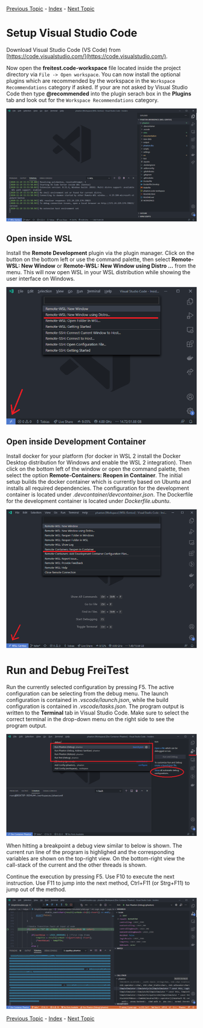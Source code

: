 [Previous Topic](1_GitSetup.md) - [Index](../../../README.md) -  [Next Topic](3_BuildSetup.md)

# Setup Visual Studio Code

Download Visual Studio Code (VS Code) from [https://code.visualstudio.com/](https://code.visualstudio.com/).

Now open the **freitest.code-workspace** file located inside the project directory via `File -> Open workspace`.
You can now install the optional plugins which are recommended by the workspace in the `Workspace Recommendations` category if asked.
If your are not asked by Visual Studio Code then type **@recommended** into the plugin serach box in the **Plugins** tab and look out for the `Workspace Recommendations` category.

![VS Code: Project Workspace](images/IdeSetup_VsCode_Workspace.png)

## Open inside WSL

Install the **Remote Development** plugin via the plugin manager.
Click on the button on the bottom left or use the command palette, then select **Remote-WSL: New Window** or **Remote-WSL: New Window using Distro ...** from the menu.
This will now open WSL in your WSL distribution while showing the user interface on Windows.

![VS Code: Selecting Remote-WSL: New Window](images/IdeSetup_VsCode_RemoteWsl.png)

## Open inside Development Container

Install docker for your platform (for docker in WSL 2 install the Docker Desktop distribution for Windows and enable the WSL 2 integration).
Then click on the bottom left of the window or open the command palette, then select the option **Remote-Containers: Reopen in Container**.
The initial setup builds the docker container which is currently based on Ubuntu and installs all required dependencies.
The configuration for the development container is located under _.devcontainer/devcontainer.json_.
The Dockerfile for the development container is located under _Dockerfile.ubuntu_.

![VS Code: Selecting Remote-Containers: Reopen in Container](images/IdeSetup_VsCode_RemoteContainer.png)

# Run and Debug FreiTest

Run the currently selected configuration by pressing F5.
The active configuration can be selecting from the debug menu.
The launch configuration is contained in _.vscode/launch.json_, while the build configuration is contained in _.vscode/tasks.json_.
The program output is written to the **Terminal** tab in Visual Studio Code.
Make sure to select the correct terminal in the drop-down menu on the right side to see the program output.

![Run Menu in Visual Studio Code](images/IdeSetup_VsCode_Run.png)

When hitting a breakpoint a debug view similar to below is shown.
The current run line of the program is highlighed and the corresponding variables are shown on the top-right view.
On the bottom-right view the call-stack of the current and the other threads is shown.

Continue the execution by pressing F5.
Use F10 to execute the next instruction.
Use F11 to jump into the next method, Ctrl+F11 (or Strg+F11) to jump out of the method.

![Run Menu in Visual Studio Code](images/IdeSetup_VsCode_Debug.png)

[Previous Topic](1_GitSetup.md) - [Index](../../../README.md) -  [Next Topic](3_BuildSetup.md)
